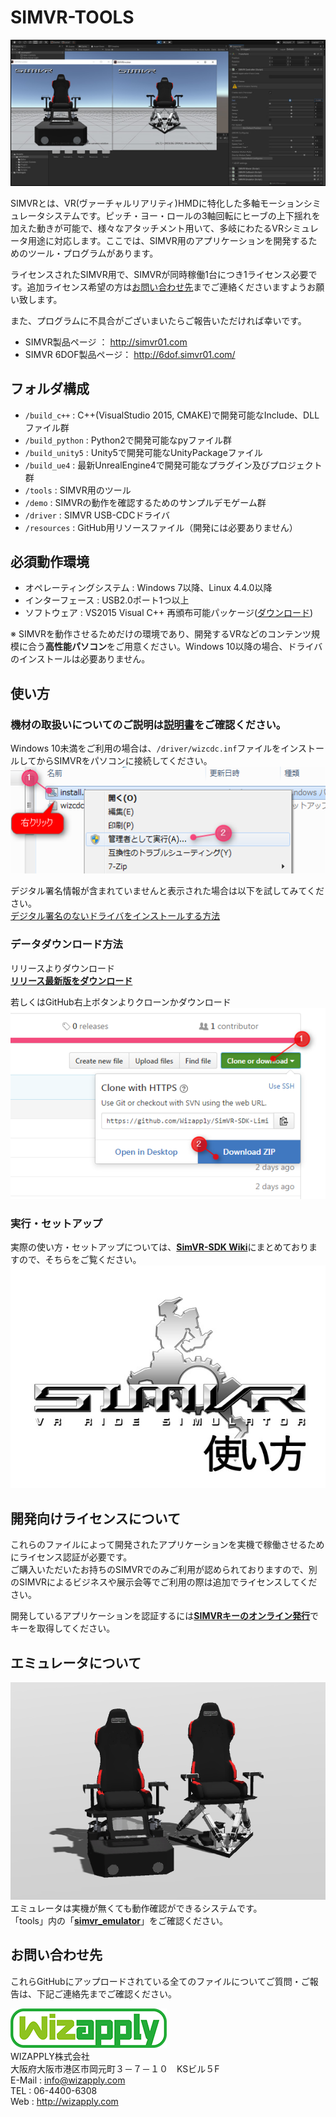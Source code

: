 SIMVR-TOOLS
==================

![simvrtools](resources/simvrtools.jpg) 

SIMVRとは、VR(ヴァーチャルリアリティ)HMDに特化した多軸モーションシミュレータシステムです。ピッチ・ヨー・ロールの3軸回転にヒーブの上下揺れを加えた動きが可能で、様々なアタッチメント用いて、多岐にわたるVRシミュレータ用途に対応します。ここでは、SIMVR用のアプリケーションを開発するためのツール・プログラムがあります。  

ライセンスされたSIMVR用で、SIMVRが同時稼働1台につき1ライセンス必要です。追加ライセンス希望の方は[お問い合わせ先](#お問い合わせ先)までご連絡くださいますようお願い致します。 

また、プログラムに不具合がございまいたらご報告いただければ幸いです。

* SIMVR製品ページ ： http://simvr01.com
* SIMVR 6DOF製品ページ： http://6dof.simvr01.com/

## フォルダ構成
* `/build_c++` : C++(VisualStudio 2015, CMAKE)で開発可能なInclude、DLLファイル群
* `/build_python` : Python2で開発可能なpyファイル群
* `/build_unity5` : Unity5で開発可能なUnityPackageファイル
* `/build_ue4` : 最新UnrealEngine4で開発可能なプラグイン及びプロジェクト群
* `/tools` : SIMVR用のツール
* `/demo` : SIMVRの動作を確認するためのサンプルデモゲーム群
* `/driver` : SIMVR USB-CDCドライバ
* `/resources` : GitHub用リソースファイル（開発には必要ありません）

## 必須動作環境
* オペレーティングシステム : Windows 7以降、Linux 4.4.0以降
* インターフェース : USB2.0ポート1つ以上
* ソフトウェア : VS2015 Visual C++ 再頒布可能パッケージ([ダウンロード](https://www.microsoft.com/ja-jp/download/details.aspx?id=48145))

※ SIMVRを動作させるためだけの環境であり、開発するVRなどのコンテンツ規模に合う**高性能パソコン**をご用意ください。Windows 10以降の場合、ドライバのインストールは必要ありません。

## 使い方
### 機材の取扱いについてのご説明は[**説明書**](https://github.com/Wizapply/SIMVR-Tools/blob/master/SIMVR_Manual.pdf)をご確認ください。  

Windows 10未満をご利用の場合は、`/driver/wizcdc.inf`ファイルをインストールしてからSIMVRをパソコンに接続してください。  
![WizapplySS002](resources/screenshot_002.png)    

デジタル署名情報が含まれていませんと表示された場合は以下を試してみてください。  
[デジタル署名のないドライバをインストールする方法](http://www.personal-media.co.jp/utronkb/support/install_sig_win8.html)  

### データダウンロード方法
リリースよりダウンロード  
[**リリース最新版をダウンロード**](https://github.com/Wizapply/SIMVR-Tools/releases) 

若しくはGitHub右上ボタンよりクローンかダウンロード  
![WizapplySS001](resources/screenshot_001.png)  

### 実行・セットアップ
実際の使い方・セットアップについては、[**SimVR-SDK Wiki**](https://github.com/Wizapply/SIMVR-Tools/wiki "SimVR-Tools Wiki")にまとめておりますので、そちらをご覧ください。  
[![WizapplySIMVR](resources/howtosimvr.jpg)](https://github.com/Wizapply/SIMVR-Tools/wiki)

## 開発向けライセンスについて
これらのファイルによって開発されたアプリケーションを実機で稼働させるためにライセンス認証が必要です。  
ご購入いただいたお持ちのSIMVRでのみご利用が認められておりますので、別のSIMVRによるビジネスや展示会等でご利用の際は追加でライセンスしてください。  

開発しているアプリケーションを認証するには[**SIMVRキーのオンライン発行**](http://simvr01.com/simvrkeygen/)でキーを取得してください。  

## エミュレータについて
[![WizapplySS010](resources/screenshot_010.png)](https://github.com/Wizapply/SIMVR-Tools/tree/master/tools/simvr_emulator)   
エミュレータは実機が無くても動作確認ができるシステムです。  
「tools」内の「[**simvr_emulator**](https://github.com/Wizapply/SIMVR-Tools/tree/master/tools/simvr_emulator)」をご確認ください。

## お問い合わせ先
これらGitHubにアップロードされている全てのファイルについてご質問・ご報告は、下記ご連絡先までご確認ください。

![Wizapply logo](resources/logo.png)  
WIZAPPLY株式会社  
大阪府大阪市港区市岡元町３－７－１０　KSビル５F  
E-Mail : info@wizapply.com  
TEL : 06-4400-6308  
Web : <http://wizapply.com>  
